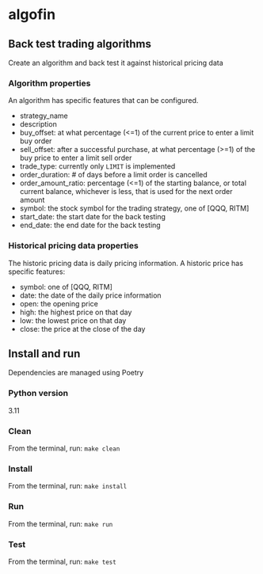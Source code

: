 # algofin
## Back test trading algorithms

Create an algorithm and back test it against historical pricing data

### Algorithm properties
An algorithm has specific features that can be configured.
- strategy_name
- description
- buy_offset: at what percentage (<=1) of the current price to enter a limit buy order
- sell_offset: after a successful purchase, at what percentage (>=1) of the buy price to enter a limit sell order
- trade_type: currently only `LIMIT` is implemented
- order_duration: # of days before a limit order is cancelled
- order_amount_ratio: percentage (<=1) of the starting balance, or total current balance, whichever is less, that is used for the next order amount
- symbol: the stock symbol for the trading strategy, one of [QQQ, RITM]
- start_date: the start date for the back testing
- end_date: the end date for the back testing

### Historical pricing data properties
The historic pricing data is daily pricing information.  A historic price has specific features:
- symbol: one of [QQQ, RITM]
- date: the date of the daily price information
- open: the opening price
- high: the highest price on that day
- low: the lowest price on that day
- close: the price at the close of the day

## Install and run
Dependencies are managed using Poetry

### Python version
3.11

### Clean
From the terminal, run: `make clean`

### Install
From the terminal, run: `make install`

### Run
From the terminal, run: `make run`

### Test
From the terminal, run: `make test`
